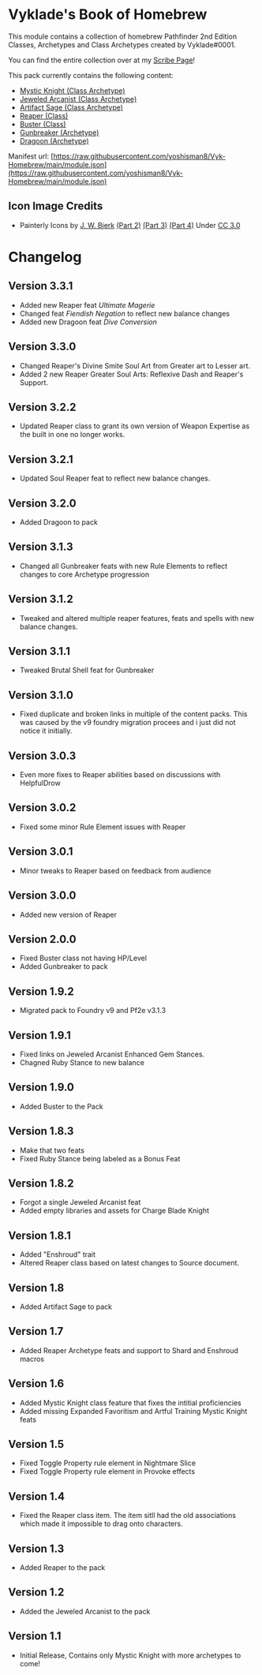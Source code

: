 # Vyklade's Book of Homebrew

This module contains a collection of homebrew Pathfinder 2nd Edition Classes, Archetypes and Class Archetypes created by Vyklade#0001. 

You can find the entire collection over at my [Scribe Page](https://scribe.pf2.tools/v/Lpmolb4Q)!

This pack currently contains the following content:

* [Mystic Knight (Class Archetype)](https://scribe.pf2.tools/v/69Mdysm6-mystic-knight)
* [Jeweled Arcanist (Class Archetype)](https://scribe.pf2.tools/v/4lVFFbQs)
* [Artifact Sage (Class Archetype)](https://scribe.pf2.tools/v/8Vtwvw6d)
* [Reaper (Class)](https://scribe.pf2.tools/v/5mOhtZcQ)
* [Buster (Class)](https://scribe.pf2.tools/v/Cm82Svvj)
* [Gunbreaker (Archetype)](https://scribe.pf2.tools/v/rz4YO5dl)
* [Dragoon (Archetype)](https://scribe.pf2.tools/v/JxSo1xSR)


Manifest url: [https://raw.githubusercontent.com/yoshisman8/Vyk-Homebrew/main/module.json](https://raw.githubusercontent.com/yoshisman8/Vyk-Homebrew/main/module.json)

## Icon Image Credits

* Painterly Icons by [J. W. Bjerk](https://opengameart.org/content/painterly-spell-icons-part-1) [(Part 2)](http://opengameart.org/content/painterly-spell-icons-part-2) [(Part 3)](http://opengameart.org/content/painterly-spell-icons-part-3) [(Part 4)](http://opengameart.org/content/painterly-spell-icons-part-3) Under [CC 3.0](http://creativecommons.org/licenses/by/3.0/)

# Changelog
## Version 3.3.1

* Added new Reaper feat *Ultimate Magerie*
* Changed feat *Fiendish Negation* to reflect new balance changes
* Added new Dragoon feat *Dive Conversion*

## Version 3.3.0

* Changed Reaper's Divine Smite Soul Art from Greater art to Lesser art.
* Added 2 new Reaper Greater Soul Arts: Reflexive Dash and Reaper's Support.

## Version 3.2.2

* Updated Reaper class to grant its own version of Weapon Expertise as the built in one no longer works.

## Version 3.2.1

* Updated Soul Reaper feat to reflect new balance changes.

## Version 3.2.0

* Added Dragoon to pack

## Version 3.1.3

* Changed all Gunbreaker feats with new Rule Elements to reflect changes to core Archetype progression

## Version 3.1.2

* Tweaked and altered multiple reaper features, feats and spells with new balance changes.

## Version 3.1.1

* Tweaked Brutal Shell feat for Gunbreaker

## Version 3.1.0

* Fixed duplicate and broken links in multiple of the content packs. This was caused by the v9 foundry migration procees and i just did not notice it initially.

## Version 3.0.3

* Even more fixes to Reaper abilities based on discussions with HelpfulDrow

## Version 3.0.2

* Fixed some minor Rule Element issues with Reaper

## Version 3.0.1

* Minor tweaks to Reaper based on feedback from audience

## Version 3.0.0

* Added new version of Reaper

## Version 2.0.0

* Fixed Buster class not having HP/Level
* Added Gunbreaker to pack

## Version 1.9.2

* Migrated pack to Foundry v9 and Pf2e v3.1.3

## Version 1.9.1

* Fixed links on Jeweled Arcanist Enhanced Gem Stances. 
* Chagned Ruby Stance to new balance

## Version 1.9.0

* Added Buster to the Pack


## Version 1.8.3

* Make that two feats
* Fixed Ruby Stance being labeled as a Bonus Feat

## Version 1.8.2

* Forgot a single Jeweled Arcanist feat
* Added empty libraries and assets for Charge Blade Knight

## Version 1.8.1

* Added "Enshroud" trait
* Altered Reaper class based on latest changes to Source document.

## Version 1.8

* Added Artifact Sage to pack

## Version 1.7

* Added Reaper Archetype feats and support to Shard and Enshroud macros

## Version 1.6

* Added Mystic Knight class feature that fixes the intitial proficiencies
* Added missing Expanded Favoritism and Artful Training Mystic Knight feats

## Version 1.5

* Fixed Toggle Property rule element in Nightmare Slice
* Fixed Toggle Property rule element in Provoke effects

## Version 1.4

* Fixed the Reaper class item. The item sitll had the old associations which made it impossible to drag onto characters.

## Version 1.3

* Added Reaper to the pack

## Version 1.2

* Added the Jeweled Arcanist to the pack

## Version 1.1

* Initial Release, Contains only Mystic Knight with more archetypes to come!




